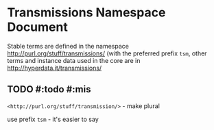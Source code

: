 # Transmissions Namespace Document

Stable terms are defined in the namespace http://purl.org/stuff/transmissions/ (with the preferred prefix `tsm`, other terms and instance data used in the core are in http://hyperdata.it/transmissions/



## TODO #:todo #:mis

`<http://purl.org/stuff/transmission/>` - make plural

use prefix `tsm` - it's easier to say

